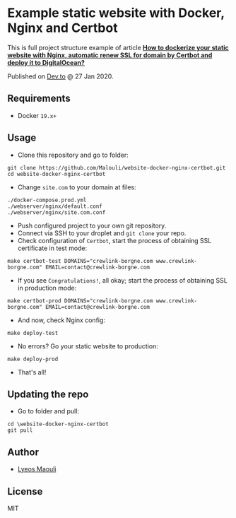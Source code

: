 # Example static website with Docker, Nginx and Certbot

This is full project structure example of article [**How to dockerize your static website with Nginx, automatic renew SSL for domain by Certbot and deploy it to DigitalOcean?**](https://dev.to/koddr/how-to-dockerize-your-static-website-with-nginx-automatic-renew-ssl-for-domain-by-certbot-and-deploy-it-to-digitalocean-4cjc)

Published on [Dev.to](https://dev.to/koddr/how-to-dockerize-your-static-website-with-nginx-automatic-renew-ssl-for-domain-by-certbot-and-deploy-it-to-digitalocean-4cjc) @ 27 Jan 2020.

## Requirements

- Docker `19.x+`

## Usage

- Clone this repository and go to folder:

```console
git clone https://github.com/Malouli/website-docker-nginx-certbot.git
cd website-docker-nginx-certbot
```

- Change `site.com` to your domain at files:

```console
./docker-compose.prod.yml
./webserver/nginx/default.conf
./webserver/nginx/site.com.conf
```

- Push configured project to your own git repository.
- Connect via SSH to your droplet and `git clone` your repo.
- Check configuration of `Certbot`, start the process of obtaining SSL certificate in test mode:

```console
make certbot-test DOMAINS="crewlink-borgne.com www.crewlink-borgne.com" EMAIL=contact@crewlink-borgne.com
```

- If you see `Congratulations!`, all okay; start the process of obtaining SSL in production mode:

```console
make certbot-prod DOMAINS="crewlink-borgne.com www.crewlink-borgne.com" EMAIL=contact@crewlink-borgne.com
```

- And now, check Nginx config:

```console
make deploy-test
```

- No errors? Go your static website to production:

```console
make deploy-prod
```

- That's all!

## Updating the repo
- Go to folder and pull:

```console
cd \website-docker-nginx-certbot
git pull
```

## Author

- [Lyeos Maouli](https://github.com/Malouli)


## License

MIT
